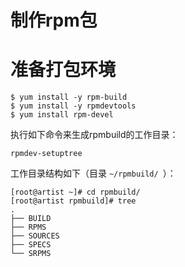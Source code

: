 制作rpm包
===

# 准备打包环境
```
$ yum install -y rpm-build
$ yum install -y rpmdevtools
$ yum install rpm-devel
```
执行如下命令来生成rpmbuild的工作目录：
```
rpmdev-setuptree
```
工作目录结构如下（目录 `~/rpmbuild/ `）：
```
[root@artist ~]# cd rpmbuild/
[root@artist rpmbuild]# tree
.
├── BUILD
├── RPMS
├── SOURCES
├── SPECS
└── SRPMS
```

